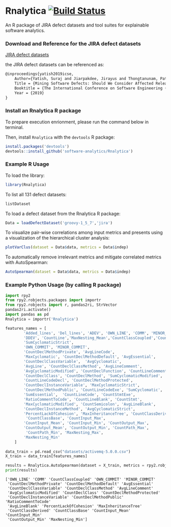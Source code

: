 # Rnalytica [![Build Status](https://travis-ci.org/awsm-research/Rnalytica.svg?branch=master)](https://travis-ci.org/awsm-research/Rnalytica)

An R package of JIRA defect datasets and tool suites for explainable software analytics.

### Download and Reference for the JIRA defect datasets

[JIRA defect datasets](https://github.com/awsm-research/Rnalytica/blob/master/jira-defect-datasets.zip?raw=true)

the JIRA defect datasets can be referenced as:

```tex
@inproceedings{yatish2019icse,
    Author={Yatish, Suraj and Jiarpakdee, Jirayus and Thongtanunam, Patanamon and Tantithamthavorn, Chakkrit},
    Title = {Mining Software Defects: Should We Consider Affected Releases?},
    Booktitle = {The International Conference on Software Engineering (ICSE)},
    Year = {2019}
}
```

### Install an Rnalytica R package
To prepare execution enrionment, please run the command below in terminal.

Then, install `Rnalytica` with the `devtools` R package:
```r
install.packages('devtools')
devtools::install_github('software-analytics/Rnalytica')
```

### Example R Usage

To load the library:
```r
library(Rnalytica)
```

To list all 131 defect datasets:
```r
listDataset
```

To load a defect dataset from the Rnalytica R package:
```r
Data = loadDefectDataset('groovy-1_5_7','jira')
```

To visualize pair-wise correlations among input metrics and presents using a visualization of the hierarchical cluster analysis:
```r
plotVarClus(dataset = Data$data, metrics = Data$indep)
```

To automatically remove irrelevant metrics and mitigate correlated metrics with AutoSpearman:
```r
AutoSpearman(dataset = Data$data, metrics = Data$indep)
```

### Example Python Usage (by calling R package)

```python
import rpy2
from rpy2.robjects.packages import importr
from rpy2.robjects import r, pandas2ri, StrVector
pandas2ri.activate()
import pandas as pd
Rnalytica = importr('Rnalytica')

features_names = [
        'Added_lines', 'Del_lines', 'ADEV', 'OWN_LINE', 'COMM', 'MINOR_LINE', 'CountPath_Mean', 
        'DDEV', 'CountLine','MaxNesting_Mean','CountClassCoupled','CountStmtDecl',
        'SumCyclomaticStrict',
        'OWN_COMMIT', 'MINOR_COMMIT',
        'CountDeclMethodPrivate', 'AvgLineCode', 
        'MaxCyclomatic', 'CountDeclMethodDefault', 'AvgEssential',
        'CountDeclClassVariable',  'AvgCyclomatic',
        'AvgLine', 'CountDeclClassMethod', 'AvgLineComment',
        'AvgCyclomaticModified', 'CountDeclFunction', 'CountLineComment',
        'CountDeclClass', 'CountDeclMethod', 'SumCyclomaticModified',
        'CountLineCodeDecl', 'CountDeclMethodProtected',
        'CountDeclInstanceVariable', 'MaxCyclomaticStrict',
        'CountDeclMethodPublic', 'CountLineCodeExe', 'SumCyclomatic',
        'SumEssential',  'CountLineCode', 'CountStmtExe',
        'RatioCommentToCode', 'CountLineBlank', 'CountStmt',
        'MaxCyclomaticModified', 'CountSemicolon', 'AvgLineBlank',
        'CountDeclInstanceMethod', 'AvgCyclomaticStrict',
        'PercentLackOfCohesion', 'MaxInheritanceTree', 'CountClassDerived',
         'CountClassBase', 'CountInput_Max',
        'CountInput_Mean', 'CountInput_Min', 'CountOutput_Max',
        'CountOutput_Mean', 'CountOutput_Min', 'CountPath_Max',
         'CountPath_Min', 'MaxNesting_Max', 
        'MaxNesting_Min'
    ]
    
data_train = pd.read_csv("datasets/activemq-5.0.0.csv")
X_train = data_train[features_names]

results = Rnalytica.AutoSpearman(dataset = X_train, metrics = rpy2.robjects.StrVector(features_names))
print(results)
```
```
['OWN_LINE' 'COMM' 'CountClassCoupled' 'OWN_COMMIT' 'MINOR_COMMIT'
 'CountDeclMethodPrivate' 'CountDeclMethodDefault' 'AvgEssential'
 'CountDeclClassVariable' 'CountDeclClassMethod' 'AvgLineComment'
 'AvgCyclomaticModified' 'CountDeclClass' 'CountDeclMethodProtected'
 'CountDeclInstanceVariable' 'CountDeclMethodPublic' 'RatioCommentToCode'
 'AvgLineBlank' 'PercentLackOfCohesion' 'MaxInheritanceTree'
 'CountClassDerived' 'CountClassBase' 'CountInput_Mean' 'CountInput_Min'
 'CountOutput_Min' 'MaxNesting_Min']
 ```

